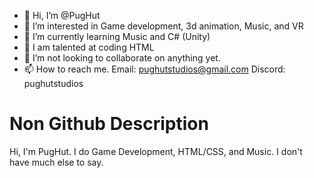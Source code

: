 - 👋 Hi, I’m @PugHut
- 👀 I’m interested in Game development, 3d animation, Music, and VR
- 🌱 I’m currently learning Music and C# (Unity)
- 🧠 I am talented at coding HTML
- 💞️ I’m not looking to collaborate on anything yet.
- 📫 How to reach me. Email: pughutstudios@gmail.com
Discord:
pughutstudios 

# Non Github Description
Hi, I'm PugHut. I do Game Development, HTML/CSS, and Music. I don't have much else to say.
